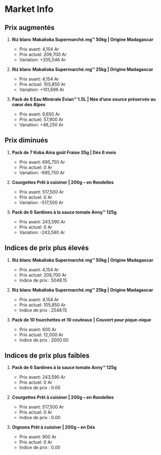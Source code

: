 # Market Info

## Prix augmentés

1. **Riz blanc Makalioka Supermarché.mg™ 50kg | Origine Madagascar**
   - Prix avant: 4,154 Ar
   - Prix actuel: 209,700 Ar
   - Variation: +205,546 Ar

2. **Riz blanc Makalioka Supermarché.mg™ 25kg | Origine Madagascar**
   - Prix avant: 4,154 Ar
   - Prix actuel: 105,850 Ar
   - Variation: +101,696 Ar

3. **Pack de 6 Eau Minérale Evian™ 1.5L | Née d’une source préservée au cœur des Alpes**
   - Prix avant: 9,650 Ar
   - Prix actuel: 57,900 Ar
   - Variation: +48,250 Ar

## Prix diminués

1. **Pack de 7 Koba Aina goût Fraise 35g | Dès 6 mois**
   - Prix avant: 695,750 Ar
   - Prix actuel: 0 Ar
   - Variation: -695,750 Ar

2. **Courgettes Prêt à cuisiner | 200g –  en Rondelles**
   - Prix avant: 517,500 Ar
   - Prix actuel: 0 Ar
   - Variation: -517,500 Ar

3. **Pack de 6 Sardines à la sauce tomate Anny™ 125g**
   - Prix avant: 243,590 Ar
   - Prix actuel: 0 Ar
   - Variation: -243,590 Ar

## Indices de prix plus élevés

1. **Riz blanc Makalioka Supermarché.mg™ 50kg | Origine Madagascar**
   - Prix avant: 4,154 Ar
   - Prix actuel: 209,700 Ar
   - Indice de prix : 5048.15

2. **Riz blanc Makalioka Supermarché.mg™ 25kg | Origine Madagascar**
   - Prix avant: 4,154 Ar
   - Prix actuel: 105,850 Ar
   - Indice de prix : 2548.15

3. **Pack de 10 fourchettes et 10 couteaux | Couvert pour pique-nique**
   - Prix avant: 600 Ar
   - Prix actuel: 12,000 Ar
   - Indice de prix : 2000.00

## Indices de prix plus faibles

1. **Pack de 6 Sardines à la sauce tomate Anny™ 125g**
   - Prix avant: 243,590 Ar
   - Prix actuel: 0 Ar
   - Indice de prix : 0.00

2. **Courgettes Prêt à cuisiner | 200g –  en Rondelles**
   - Prix avant: 517,500 Ar
   - Prix actuel: 0 Ar
   - Indice de prix : 0.00

3. **Oignons Prêt à cuisiner | 200g –  en Dés**
   - Prix avant: 900 Ar
   - Prix actuel: 0 Ar
   - Indice de prix : 0.00


